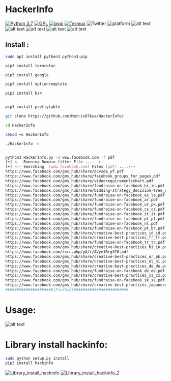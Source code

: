 # HackerInfo
[![Python 3.7](https://img.shields.io/badge/Python-3.7-blue.svg)](http://www.python.org/download/)
[![GPL](https://img.shields.io/badge/GPL-V3.0-red.svg)](https://www.gnu.org/licenses/gpl-3.0.html)
[![pypi](https://img.shields.io/badge/Pypi-v1.0.0-blue)](https://pypi.org/project/hackinfo/)
[![Termux](https://img.shields.io/badge/Termux-Android-brightgreen.svg)](https://termux.com/)
![Twitter](https://img.shields.io/twitter/follow/Matrix0700.svg?style=social&label=Follow)
![platform](https://img.shields.io/badge/Platform-Linux%7CMacOS%7CWindows-brightgreen.svg)
![alt text](https://www.upload.ee/image/10356677/hejab_logo.png)
![alt text](https://raw.githubusercontent.com/Matrix07ksa/HackerInfo/master/Screenshot/help_tool.png)
![alt text](https://raw.githubusercontent.com/Matrix07ksa/HackerInfo/master/Screenshot/hejab_SQL.png)
![alt text](https://raw.githubusercontent.com/Matrix07ksa/HackerInfo/master/Screenshot/SUID_exploit_command.png)
![alt text](https://raw.githubusercontent.com/Matrix07ksa/HackerInfo/master/Screenshot/sql_scan.png)

## install :
```bash
sudo apt install python3 python3-pip

pip3 install termcolor

pip3 install google

pip3 install optioncomplete

pip3 install bs4


pip3 install prettytable

git clone https://github.com/Matrix07ksa/HackerInfo/

cd HackerInfo

chmod +x HackerInfo

./HackerInfo -h


```
```bash

python3 HackerInfo.py -d www.facebook.com -f pdf 
[+] <-- Running Domain_filter_File ....-->
[+] <-- Searching  [www.facebook.com] Files [pdf] ....-->
https://www.facebook.com/gms_hub/share/dcvsda_wf.pdf
https://www.facebook.com/gms_hub/share/facebook_groups_for_pages.pdf
https://www.facebook.com/gms_hub/share/videorequirementschart.pdf
https://www.facebook.com/gms_hub/share/fundraise-on-facebook_hi_in.pdf
https://www.facebook.com/gms_hub/share/bidding-strategy_decision-tree_en_us.pdf
https://www.facebook.com/gms_hub/share/fundraise-on-facebook_es_la.pdf
https://www.facebook.com/gms_hub/share/fundraise-on-facebook_ar.pdf
https://www.facebook.com/gms_hub/share/fundraise-on-facebook_ur_pk.pdf
https://www.facebook.com/gms_hub/share/fundraise-on-facebook_cs_cz.pdf
https://www.facebook.com/gms_hub/share/fundraise-on-facebook_it_it.pdf
https://www.facebook.com/gms_hub/share/fundraise-on-facebook_pl_pl.pdf
https://www.facebook.com/gms_hub/share/fundraise-on-facebook_nl.pdf
https://www.facebook.com/gms_hub/share/fundraise-on-facebook_pt_br.pdf
https://www.facebook.com/gms_hub/share/creative-best-practices_id_id.pdf
https://www.facebook.com/gms_hub/share/creative-best-practices_fr_fr.pdf
https://www.facebook.com/gms_hub/share/fundraise-on-facebook_tr_tr.pdf
https://www.facebook.com/gms_hub/share/creative-best-practices_hi_in.pdf
https://www.facebook.com/rsrc.php/yA/r/AVye1Rrg376.pdf
https://www.facebook.com/gms_hub/share/creative-best-practices_ur_pk.pdf
https://www.facebook.com/gms_hub/share/creative-best-practices_nl_nl.pdf
https://www.facebook.com/gms_hub/share/creative-best-practices_de_de.pdf
https://www.facebook.com/gms_hub/share/fundraise-on-facebook_de_de.pdf
https://www.facebook.com/gms_hub/share/creative-best-practices_cs_cz.pdf
https://www.facebook.com/gms_hub/share/fundraise-on-facebook_sk_sk.pdf
https://www.facebook.com/gms_hub/share/creative-best-practices_japanese_jp.pdf
#####################[Finshid]########################

```
# Usage:
![alt text](https://media.giphy.com/media/SX73GNeLiVLIF1AR6N/giphy.gif)

# Library install hackinfo:
```bash
sudo python setup.py install
pip3 install hackinfo
```
![Library_install_hackinfo](https://www.upload.ee/image/10356700/hejab_Library_install_hackinfo.png)
![Library_install_hackinfo_2](https://www.upload.ee/image/10360417/IMG_-46qhuw.jpg)
